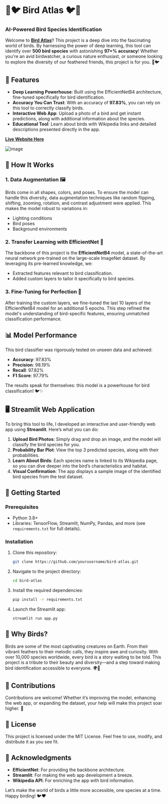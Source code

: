 # 🌿🐦 Bird Atlas 🐦🌿

### AI-Powered Bird Species Identification

Welcome to [**Bird Atlas**](https://birdatlas.streamlit.app/)!! This project is a deep dive into the fascinating world of birds. By harnessing the power of deep learning, this tool can identify over **500 bird species** with astonishing **97+% accuracy**! Whether you're an avid birdwatcher, a curious nature enthusiast, or someone looking to explore the diversity of our feathered friends, this project is for you. 🌿🐦

## 🌟 Features
- **Deep Learning Powerhouse**: Built using the EfficientNetB4 architecture, fine-tuned specifically for bird identification.
- **Accuracy You Can Trust**: With an accuracy of **97.83%**, you can rely on this tool to correctly classify birds.
- **Interactive Web App**: Upload a photo of a bird and get instant predictions, along with additional information about the species.
- **Educational Tool**: Learn about birds with Wikipedia links and detailed descriptions presented directly in the app.

**[**Live Website Here**](https://birdatlas.streamlit.app/)**
  
![image](https://github.com/user-attachments/assets/2738252e-118a-4de2-b2fd-2c5d5729a921)

## 🧠 How It Works

### 1. Data Augmentation 🖼️
Birds come in all shapes, colors, and poses. To ensure the model can handle this diversity, data augmentation techniques like random flipping, shifting, zooming, rotation, and contrast adjustment were applied. This makes the model robust to variations in:
- Lighting conditions
- Bird poses
- Background environments

### 2. Transfer Learning with EfficientNet 🚀
The backbone of this project is the **EfficientNetB4** model, a state-of-the-art neural network pre-trained on the large-scale ImageNet dataset. By leveraging its pre-learned knowledge, we:
- Extracted features relevant to bird classification.
- Added custom layers to tailor it specifically to bird species.

### 3. Fine-Tuning for Perfection 🎯
After training the custom layers, we fine-tuned the last 10 layers of the EfficientNetB4 model for an additional 5 epochs. This step refined the model's understanding of bird-specific features, ensuring unmatched classification performance.

## 📊 Model Performance
This bird classifier was rigorously tested on unseen data and achieved:
- **Accuracy**: 97.83%
- **Precision**: 98.19%
- **Recall**: 97.82%
- **F1 Score**: 97.79%

The results speak for themselves: this model is a powerhouse for bird classification! 🐦✨

## 🖥️ Streamlit Web Application
To bring this tool to life, I developed an interactive and user-friendly web app using **Streamlit**. Here’s what you can do:

1. **Upload Bird Photos**: Simply drag and drop an image, and the model will classify the bird species for you.
2. **Probability Bar Plot**: View the top 3 predicted species, along with their probabilities.
3. **Learn About Birds**: Each species name is linked to its Wikipedia page, so you can dive deeper into the bird’s characteristics and habitat.
4. **Visual Confirmation**: The app displays a sample image of the identified bird species from the test dataset.

## 🚀 Getting Started

### Prerequisites
- Python 3.8+
- Libraries: TensorFlow, Streamlit, NumPy, Pandas, and more (see `requirements.txt` for full details).

### Installation
1. Clone this repository:
   ```bash
   git clone https://github.com/yourusername/bird-atlas.git
   ```
2. Navigate to the project directory:
   ```bash
   cd bird-atlas
   ```
3. Install the required dependencies:
   ```bash
   pip install -r requirements.txt
   ```
4. Launch the Streamlit app:
   ```bash
   streamlit run app.py
   ```

## 🐤 Why Birds?
Birds are some of the most captivating creatures on Earth. From their vibrant feathers to their melodic calls, they inspire awe and curiosity. With over 10,000 species worldwide, every bird is a story waiting to be told. This project is a tribute to their beauty and diversity—and a step toward making bird identification accessible to everyone. 🌍💚

## 🤝 Contributions
Contributions are welcome! Whether it’s improving the model, enhancing the web app, or expanding the dataset, your help will make this project soar higher. 🦅

## 📜 License
This project is licensed under the MIT License. Feel free to use, modify, and distribute it as you see fit.

## 🌈 Acknowledgments
- **EfficientNet**: For providing the backbone architecture.
- **Streamlit**: For making the web app development a breeze.
- **Wikipedia API**: For enriching the app with bird information.

Let’s make the world of birds a little more accessible, one species at a time. Happy birding! 🐦❤️

